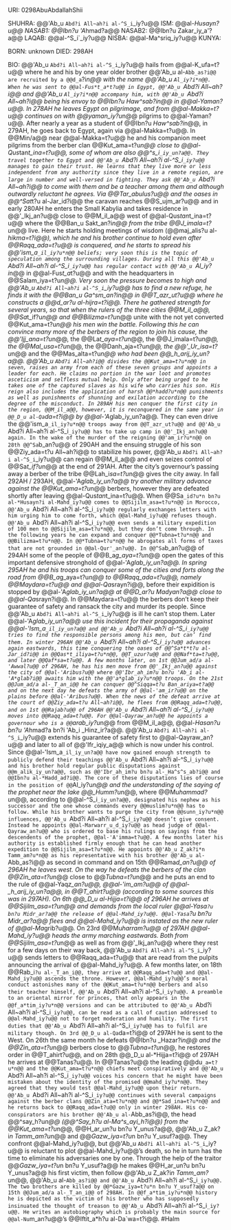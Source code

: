 URI: 0298AbuAbdallahShii

SHUHRA: @@'Ab_u `Abd?i All~ah?i al-^S_i`_iy?u@@
ISM: @@al-*Husayn?u@@
NASAB1: @@Ibn?u 'A*hmad?a@@
NASAB2: @@Ibn?u Zakar_iy_a'?a@@
LAQAB: @@al-^S_i`_iy?u@@
NISBA: @@al-Ma^sriq_iy?u@@
KUNYA: 

BORN: unknown
DIED: 298AH

BIO: @@'Ab_u `Abd?i All~ah?i al-^S_i`_iy?u@@ hails from @@al-K_ufa=t?u@@ where he and his by one year older brother @@'Ab_u al-`Abb_as?i@@ are recruited by a @@d_a`?i*n@@ with the name @@'Ab_u `Al_iy?i*n@@. When he was sent to @@al-Fus*t_a*t?u@@ in Egypt, @@'Ab_u `Abd?i All~ah?i@@ and @@'Ab_u `Al_iy?i*n@@ accompany him, with @@'Ab_u `Abd?i All~ah?i@@ being his envoy to @@Ibn?u *Haw^sab?i*n@@ in @@al-Yaman?u@@. In 278AH he leaves Egypt on pilgrimage, and from @@al-Makka=t?u@@ continues on with @@yaman_iy?u*n@@ pilgrims to @@al-Yaman?u@@. After nearly a year as a student of @@Ibn?u *Haw^sab?i*n@@, in 279AH, he goes back to Egypt, again via @@al-Makka=t?u@@. In @@Min/a@@ near @@al-Makka=t?u@@ he and his companion meet pilgrims from the berber clan @@Kut_ama=t?u*n@@ close to @@al-Qus*tan*t_ina=t?u@@, some of whom are also @@^s_i`_iy_un?a@@. They travel together to Egypt and @@'Ab_u `Abd?i All~ah?i al-^S_i`_iy?u@@ manages to gain their trust. He learns that they live more or less independent from any authority since they live in a remote region, are large in number and well-versed in fighting. They ask @@'Ab_u `Abd?i All~ah?i@@ to come with them and be a teacher among them and although outwardly reluctant he agrees. Via @@*Tar_abulus?u@@ and the oases in @@^Sa*t*t?u al-Jar_id?i@@ the caravan reaches @@S_ujm_ar?u@@ and in early 280AH he enters the Small Kabylia and takes residence in @@'_Ikj_an?u@@ close to @@M_il_a@@ west of @@al-Qus*tan*t_ina=t?u@@ where the @@Ban_u Sakt_an?i*n@@ from the tribe @@J_imala=t?u*n@@ live. Here he starts holding meetings of wisdom (@@maj_alis?u al-*hikma=t?i@@), which he and his brother continue to hold even after @@Raqq_ada=t?u@@ is conquered, and he starts to spread his @@'ism_a`_il_iy?u*n@@ beliefs; very soon this is the topic of speculation among the surrounding villages. During all this @@'Ab_u `Abd?i All~ah?i al-^S_i`_iy?u@@ has regular contact with @@'Ab_u `Al_iy?i*n@@ in @@al-Fus*t_a*t?u@@ and with the headquarters in @@Salam_iya=t?u*n@@. Very soon the pressure becomes to high and @@'Ab_u `Abd?i All~ah?i al-^S_i`_iy?u@@ has to find a new refuge, he finds it with the @@Ban_u *Ga^sm_an?i*n@@ in @@T_azr_ut?u@@ where he constructs a @@d_ar?u al-hijra=t?i@@. There he gathered strength for several years, so that when the rulers of the three cities @@M_il_a@@, @@Sa*t_if?u*n@@ and @@Bilizma=t?u*n@@ unite with the not yet converted @@Kut_ama=t?u*n@@ his men win the battle. Following this he can convince many more of the berbers of the region to join his cause, the @@'Ijj_ana=t?u*n@@, the @@La*t_aya=t?u*n@@, the @@J_imala=t?u*n@@, the @@Mal_usa=t?u*n@@, the @@Danh_aja=t?u*n@@, the @@'_Ur_isa=t?u*n@@ and the @@Mas_alta=t?u*n@@ who had been @@_h_arij_iy_un?a@@. @@'Ab_u `Abd?i All~ah?i@@ divides the @@Kut_ama=t?u*n@@ in seven, raises an army from each of these seven groups and appoints a leader for each. He claims no portion in the war loot and promotes asceticism and selfless mutual help. Only after being urged to he takes one of the captured slaves as his wife who carries his son. His reign also includes the application of harsh @@*hadd?u*n@@ punishments as well as punishments of shunning and exilation according to the degree of the misconduct. In 289AH his men conquer the first city in the region, @@M_il_a@@, however, it is reconquered in the same year in @@_D_u al-Qa`da=t?i@@ by @@al-'A*glab_iy_un?a@@. They can even drive the @@'ism_a`_il_iy?u*n@@ troops away from @@T_azr_ut?u@@ and @@'Ab_u `Abd?i All~ah?i al-^S_i`_iy?u@@ has to take up camp in @@'_Ikj_an?u@@ again. In the wake of the murder of the reigning @@'am_ir?u*n@@ on 28th @@^Sa`b_an?u@@ of 290AH and the ensuing struggle of his son @@Ziy_ada=t?u All~ah?i@@ to stabilize his power, @@'Ab_u `Abd?i All~ah?i al-^S_i`_iy?u@@ can regain @@M_il_a@@ and even seizes control of @@Sa*t_if?u*n@@ at the end of 291AH. After the city’s governour’s passing away a berber of the tribe @@Lah_i*sa=t?u*n@@ gives the city away. In fall 292AH / 293AH, @@al-'A*glab_iy_un?a@@ try another military advance against the @@Kut_ama=t?u*n@@ berbers, however they are defeated shortly after leaving @@al-Qus*tan*t_ina=t?u@@. When @@Sa`_id?u*n bn?u al-*Husayn?i al-Mahd_iy?u@@ comes to @@Sijilm_asa=t?u*n@@ in Morocco, @@'Ab_u `Abd?i All~ah?i al-^S_i`_iy?u@@ regularly exchanges letters with him urging him to come forth, which @@al-Mahd_iy?u@@ refuses though. @@'Ab_u `Abd?i All~ah?i al-^S_i`_iy?u@@ even sends a military expedition of 100 men to @@Sijilm_asa=t?u*n@@, but they don’t come through. In the following years he can expand and conquer @@*Tubna=t?u*n@@ and @@Bilizma=t?u*n@@. In @@*Tubna=t?u*n@@ he abrogates all forms of taxes that are not grounded in @@al-Qur'_an?u@@. In @@^Sa`b_an?u@@ of 294AH some of the people of @@B_a*g_aya=t?u*n@@ open the gates of this important defensive stronghold of @@al-'A*glab_iy_un?a@@. In spring 295AH he and his troops can conquer some of the cities and forts along the road from @@B_a*g_aya=t?u*n@@ to @@Raqq_ada=t?u@@, namely @@Maydara=t?u@@ and @@al-Qa*srayn?i@@, before their expidition is stopped by @@al-'A*glab_iy_un?a@@ at @@D_ar?u Madyan?a@@ close to @@al-Qa*srayn?i@@. In @@Maydara=t?u@@ the berbers don’t keep their guarantee of safety and ransack the city and murder its people. Since @@'Ab_u `Abd?i All~ah?i al-^S_i`_iy?u@@ is ill he can’t stop them. Later @@al-'A*glab_iy_un?a@@ use this incident for their propaganda against @@al-'Ism_a`_il_iy_un?a@@ and @@'Ab_u `Abd?i All~ah?i al-^S_i`_iy?u@@ tries to find the responsible persons among his men, but can’ find them. In winter 296AH @@'Ab_u `Abd?i All~ah?i al-^S_i`_iy?u@@ advances again eastwards, this time conquering the oases of @@^Sa*t*t?u al-Jar_id?i@@ in @@Qas*t_iliya=t?u*n@@, @@T_uzur?u@@ and @@Naf*ta=t?u@@, and later @@Qaf*sa=t?u@@. A few months later, on 1st @@Jum_ad/a al-'Awwal?u@@ of 296AH, he has his men move from @@'_Ikj_an?u@@ against the city of @@al-'Aribus?u@@ where @@'Ibr_ah_im?u bn?u 'Ab_i al-'A*glab?i@@ awaits him with the @@'a*glab_iy?u*n@@ troops. On the 21st @@Jum_ad/a al-_T_an_i@@ he can conquer @@^Siqqa=t?u Ban_ariya=t?a@@ and on the next day he defeats the army of @@al-'am_ir?u@@ on the plains before @@al-'Aribus?u@@. When the news of the defeat arrive at the court of @@Ziy_ada=t?u All~ah?i@@, he flees from @@Raqq_ada=t?u@@, and on 1st @@Rajab?u@@ of 296AH @@'Ab_u `Abd?i All~ah?i al-^S_i`_iy?u@@ moves into @@Raqq_ada=t?u@@. For @@al-Qayraw_an?u@@ he appoints a governour who is a @@`arab_iy?u*n@@ from @@M_il_a@@, @@al-*Hasan?u bn?u 'A*hmad?a bn?i 'Ab_i _Hinz_ir?a@@. @@'Ab_u `Abd?i All~ah?i al-^S_i`_iy?u@@ extends his guarantee of safety first to @@al-Qayraw_an?u@@ and later to all of @@'Ifr_iqiy_a@@ which is now under his control. Since @@al-'Ism_a`_il_iy_un?a@@ have now gained enough strength to publicly defend their teachings @@'Ab_u `Abd?i All~ah?i al-^S_i`_iy?u@@ and his brother hold regular public disputations against @@m_alik_iy_un?a@@, such as @@'Ibr_ah_im?u bn?u al-_Ha^s^s_ab?i@@ and @@Ibn?u al-*Hadd_ad?i@@. The core of these disputations lies of course in the position of @@`Al_iy?u*n@@ and the understanding of the saying of the prophet near the lake @@_Humm?u*n@@, where @@Mu*hammad?u*n@@, according to @@al-^S_i`_iy_un?a@@, designated his nephew as his successor and the one whose commands every @@muslim?u*n@@ has to follow. While his brother wants to purge the city from @@sunn_iy?u*n@@ influences, @@'Ab_u `Abd?i All~ah?i al-^S_i`_iy?u@@ doesn’t give consent. Instead he appoints @@al-Marwarr_u_d_iy?u@@ as head judge of @@al-Qayraw_an?u@@ who is ordered to base his rulings on sayings from the descendents of the prophet, @@al-'A'imma=t?u@@. A few months later his authority is established firmly enough that he can head another expedition to @@Sijilm_asa=t?u*n@@. He appoints @@'Ab_u Z_ak?i*n Tamm_am?u*n@@ as his representative with his brother @@'Ab_u al-`Abb_as?i@@ as second in command and on 15th @@Rama*d_an?u@@ of 296AH he leaves west. On the way he defeats the berbers of the clan @@Zin_ata=t?u*n@@ close to @@*Tubna=t?u*n@@ and he puts an end to the rule of @@al-Yaq*z_an?u@@, @@al-'im_am?u@@ of @@al-_h_arij_iy_un?a@@, in @@T_ahirt?u@@ (according to some sources this was in 297AH). On 6th @@_D_u al-*Hijja=t?i@@ of 296AH he arrives at @@Sijilm_asa=t?u*n@@ and demands from the local ruler @@al-Yasa`?u bn?u Midr_ar?a@@ the release of @@al-Mahd_iy?u@@. @@al-Yasa`?u bn?u Midr_ar?a@@ flees and @@al-Mahd_iy?u@@ is instated as the new ruler of @@al-Ma*grib?u@@. On 23rd @@Mu*harram?u@@ of 297AH @@al-Mahd_iy?u@@ heads the army marching eastwards. Both from @@Sijilm_asa=t?u*n@@ as well as from @@'_Ikj_an?u@@ where they rest for a few days on their way back, @@'Ab_u `Abd?i All~ah?i al-^S_i`_iy?u@@ sends letters to @@Raqq_ada=t?u@@ that are read from the pulpits announcing the arrival of @@al-Mahd_iy?u@@. A few months later, on 18th @@Rab_i`?u al-_T_an_i@@, they arrive at @@Raqq_ada=t?u@@ and @@al-Mahd_iy?u@@ ascends the throne. However, @@al-Mahd_iy?u@@’s moral conduct astonishes many of the @@Kut_ama=t?u*n@@ berbers and also their teacher himself, @@'Ab_u `Abd?i All~ah?i al-^S_i`_iy?u@@. A preamble to an oriental mirror for princes, that only appears in the @@f_a*tim_iy?u*n@@ versions and can be attributed to @@'Ab_u `Abd?i All~ah?i al-^S_i`_iy?u@@, can be read as a call of caution addressed to @@al-Mahd_iy?u@@ not to forget moderation and humility. The first duties that @@'Ab_u `Abd?i All~ah?i al-^S_i`_iy?u@@ has to fulfil are military though. On 3rd @@_D_u al-Qa`da=t?i@@ of 297AH he is sent to the West. On 26th the same month he defeats @@Ibn?u _Hazar?i*n@@ and the @@Zin_ata=t?u*n@@ berbers close to @@*Tubna=t?u*n@@, he restores order in @@T_ahirt?u@@, and on 28th @@_D_u al-*Hijja=t?i@@ of 297AH he arrives at @@Tanas?u@@. In @@Tanas?u@@ the leading @@du`_a=t?u*n@@ and the @@Kut_ama=t?u*n@@ chiefs meet conspiratively and @@'Ab_u `Abd?i All~ah?i al-^S_i`_iy?u@@ voices his concern that he might have been mistaken about the identity of the promised @@mahd_iy?u*n@@. They agreed that they would test @@al-Mahd_iy?u@@ upon their return. @@'Ab_u `Abd?i All~ah?i al-^S_i`_iy?u@@ continues with several campaigns against the berber clans @@Zin_ata=t?u*n@@ and @@*Sad_ina=t?u*n@@ and he returns back to @@Raqq_ada=t?u@@ only in winter 298AH. His co-conspirators are his brother @@'Ab_u al-`Abb_as?i@@, the head @@^say_h?u*n@@ (@@^Say_h?u al-Ma^s_ayi_h?i@@) from the @@Kut_ama=t?u*n@@, @@H_ar_un?u bn?u Y_unus?a@@, @@'Ab_u Z_ak?i*n Tamm_am?u*n@@ and @@*Gazw_iya=t?u*n bn?u Y_usuf?a@@. They confront @@al-Mahd_iy?u@@, but @@'Ab_u `Abd?i All~ah?i al-^S_i`_iy?u@@ is reluctant to plot @@al-Mahd_iy?u@@’s death, so he in turn has the time to eliminate his adversaries one by one. Through the help of the traitor @@*Gazw_iya=t?u*n bn?u Y_usuf?a@@ he makes @@H_ar_un?u bn?u Y_unus?a@@ his first victim, then follow @@'Ab_u Z_ak?i*n Tamm_am?u*n@@, @@'Ab_u al-`Abb_as?i@@ and @@'Ab_u `Abd?i All~ah?i al-^S_i`_iy?u@@. The two brothers are killed by @@*Gazw_iya=t?u*n bn?u Y_usuf?a@@ on 15th @@Jum_ad/a al-_T_an_i@@ of 298AH. In @@f_a*tim_iy?u*n@@ history he is depicted as the victim of his brother who has supposedly insinuated the thought of treason to @@'Ab_u `Abd?i All~ah?i al-^S_i`_iy?u@@. He writes an autobiography which is probably the main source for @@al-Nu`m_an?u@@’s @@Iftit_a*h?u al-Da`wa=t?i@@. #Halm
